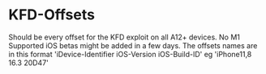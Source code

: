 # KFD-Offsets
Should be every offset for the KFD exploit on all A12+ devices. No M1
Supported iOS betas might be added in a few days.
The offsets names are in this format 'iDevice-Identifier iOS-Version iOS-Build-ID' eg 'iPhone11,8 16.3 20D47'
